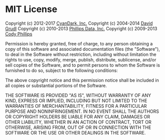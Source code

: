 # MIT License #

Copyright (c) 2012-2017 [CyanDark, Inc.](https://cyandark.com/opensource)
Copyright (c) 2004-2014 [David Grudl](https://davidgrudl.com)
Copyright (c) 2010-2013 [Phillips Data, Inc.](https://github.com/phillipsdata)
Copyright (c) 2009-2013 [Cody Phillips](https://github.com/clphillips)

Permission is hereby granted, free of charge, to any person
obtaining a copy of this software and associated documentation
files (the "Software"), to deal in the Software without
restriction, including without limitation the rights to use,
copy, modify, merge, publish, distribute, sublicense, and/or sell
copies of the Software, and to permit persons to whom the
Software is furnished to do so, subject to the following
conditions:

The above copyright notice and this permission notice shall be
included in all copies or substantial portions of the Software.

THE SOFTWARE IS PROVIDED "AS IS", WITHOUT WARRANTY OF ANY KIND,
EXPRESS OR IMPLIED, INCLUDING BUT NOT LIMITED TO THE WARRANTIES
OF MERCHANTABILITY, FITNESS FOR A PARTICULAR PURPOSE AND
NONINFRINGEMENT. IN NO EVENT SHALL THE AUTHORS OR COPYRIGHT
HOLDERS BE LIABLE FOR ANY CLAIM, DAMAGES OR OTHER LIABILITY,
WHETHER IN AN ACTION OF CONTRACT, TORT OR OTHERWISE, ARISING
FROM, OUT OF OR IN CONNECTION WITH THE SOFTWARE OR THE USE OR
OTHER DEALINGS IN THE SOFTWARE.